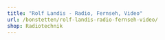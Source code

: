 ```yaml
---
title: "Rolf Landis - Radio, Fernseh, Video"
url: /bonstetten/rolf-landis-radio-fernseh-video/
shop: Radiotechnik
---
```

